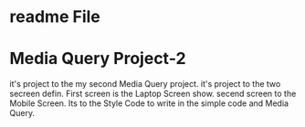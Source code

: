 # readme File 

<h1>Media Query Project-2</h1>

it's project to the my second Media Query project. it's project to the two secreen defin. First screen is the Laptop Screen show. secend screen to the Mobile Screen.
Its to the Style Code to write in the simple code and Media Query.  
